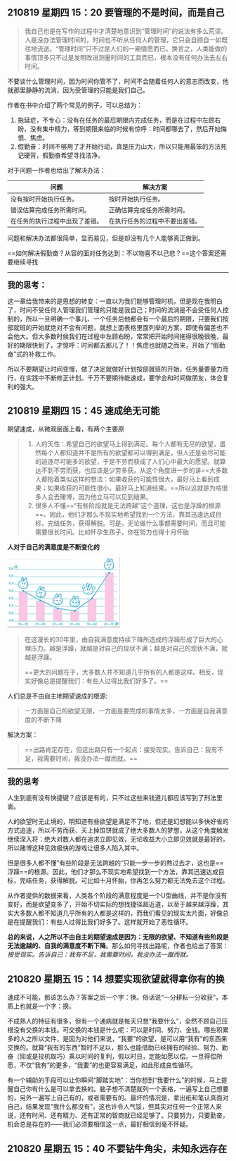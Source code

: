 ## 210819 星期四 15：20 要管理的不是时间，而是自己

> 我自己也是在写作的过程中才清楚地意识到“管理时间”的说法有多么荒谬。人是没办法管理时间的，时间也不听从任何人的管理，它只会自顾自一如既往地流逝。“管理时间”只不过是人们的一厢情愿而已。换言之，人类能做的事情顶多只不过是发明改进测量时间的工具而已，根本没有任何办法去左右时间。

不要谈什么管理时间，因为时间你管不了，时间不会随着任何人的意志而改变，他就那里静静的流淌，因为受管理的只能是我们自己。



作者在书中介绍了两个常见的例子，可以总结为：

1. 拖延症，不专心：没有在任务的最后期限内完成任务，而是在过程中左顾右盼，没有集中精力，等到期限来临的时候有惊呼：时间都哪去了，然后开始悔恨、焦虑。
2. 假勤奋：时间不够用了才开始行动，真是压力山大，所以只能用最笨的方法死记硬背，假勤奋希望寻找洁净。

对于问题一作者也给出了解决办法：

| 问题                           | 解决方案                       |
| ------------------------------ | ------------------------------ |
| 没有按时开始执行任务。         | 按时开始执行任务。             |
| 错误估算完成任务所需时间。     | 正确估算完成任务所需时间。     |
| 在任务的执行过程中出现了差错。 | 在执行任务的过程中不要出差错。 |

问题和解决办法都很简单，显而易见，但是却没有几个人能够真正做到。

==如何解决假勤奋？从容的面对任务达到：不以物喜不以己悲？==这个答案还需要继续寻找

----



<font size = 4>**我的思考：**</font>

这一章给我带来的是思想的转变：一直以为我们能够管理时机，但是现在我明白了，时间不受任何人管理我们管理的只能是我自己；时间的流淌是不会受任何人控制的，所以一旦明确一个事儿、一个任务后他都会有一个最后的期限，只要我们按部就班的开始就绝对不会有问题，就想上面表格里面列举的方案，即使有偏差也不会他大。但大多数时候我们在过程中左顾右盼，常常把开始时间拖得很晚很晚，最好的期限快到了，才惊呼：时间都去那儿了！！焦虑也就随之而来，开始了“假勤奋”式的补救工作。



所以不要期望让时间变慢，做了决定就做好计划按部就班的开始，任务量要量力而行，在实践中不断修正计划。千万不要期待能速成，要学会和时间做朋友，体会复利的强大。



## 210819 星期四 15：45 速成绝无可能

期望速成，从微观层面上看，有两个主要原

> 1. 人的天性：希望自己的欲望马上得到满足。每个人都有无尽的欲望，虽然每个人都知道并不是所有的欲望都可以得到满足，但人还是会尽可能的追逐尽可能多的欲望，于是不劳而获成了人们心中最大的愿望。就算达不到不劳而获，也应该是少劳多获。从这个角度进一步的讲==大多数人都抱着类似这样的想法：如果收获的可能性很大，最好马上看到成果；如果收获的可能性很小，最好马上知道结果。==所以这就是为啥很多人会去赌博，因为他立马可以见到结果。
> 2. 很多人不懂==“有些阶段就是无法跨越”这个道理，这也是浮躁的根源==。因此，他们才那么不现实地希望找到一个方法，靠其迅速达成目标，完结任务，获得解脱。可是，无论做什么事都需要时间，而且可能需要很长时间。比如怀孕生孩子，你在努力也得十月怀胎



**人对于自己的满意度是不断变化的**

<img src="images/image-20210819160120181.png" alt="image-20210819160120181" style="zoom: 25%;" />

> 在这漫长的30年里，由自我满意度持续下降所造成的浮躁形成了巨大的心理压力。越是浮躁，就越是对自己的现状不满；越是对自己的现状不满，就越是浮躁。
>
> ==更大的问题在于，大多数人并不知道几乎所有的人都是这样。相反，现实好像总是提醒我们：有些人过得比我们好多了。==



人们总是不由自主地期望速成的根源:

> 一方面是自己的欲望无限，一方面是要完成的事情太多，一方面是自我满意度的不断下降



解决方案：

>==出路肯定存在，但这出路只有一个起点：接受现实。告诉自己：我有不足，我需要时间，我没办法一蹴而就。==

----



<font size = 4>**我的思考**</font>

人生到底有没有快捷键？应该是有的，只不过这些来钱道儿都应该写到了刑法里面。

人的欲望时无止境的，明知道有些欲望是满足不了地，但还是幻想能以多快好省的方式追逐，所以不劳而获、天上掉馅饼就成了绝大多数人的梦想，从这个角度触发继续深入将：绝大对数人都在追求立即见效，无论收益大小立即见效就是最好的，所以赌博这种见效极快的游戏让很多人陷入其中。

但是很多人都不懂”有些阶段是无法跨越的“只能一步一步的熬过去才，这也是==浮躁==的根源。因此，他们才那么不现实地希望找到一个方法，靠其迅速达成目标，完结任务，获得解脱。可比如十月怀胎，你再怎么努力都无法免去这个过程。

从作者提供的数据来看，人类各个阶段的满意程度是一个U型曲线，并不是你没有变好，而是欲望变多了，开始不切实际的想找捷径超近道，以至于越来越浮躁，其实大多数人都不知道几乎所有的人都是这样的，而我们看见的现实太片面，好像总是在提醒我们：有些人过得比我们好多了。这样就开始了恶性循环。



**总的来说，人之所以不由自主的期望速成是因为：无限的欲望、不知道有些阶段是无法逾越的、自我的满意度不断下降**。那么如何寻找出路呢，作者也给出了答案：*接受现实。告诉自己：我有不足，我需要时间，我没办法一蹴而就。*





## 210820 星期五 15：14 想要实现欲望就得拿你有的换

速成不可能，那该怎么办？答案之后一个字：换。俗话说“一分耕耘一分收获”，本质上也就是一个字：换。

不成熟人的特征有很多，但有一个通病就是每天只想“我要什么”，全然不顾自己压根没有交换的本钱。可交换的本钱是什么呢：可以是时间、努力、金钱。哪些积累多的人之所以文件，是因为对他们来说，“我要”的欲望，是可以用“我有”的东西来交换的。就算“我有的东西”暂时不足以，那么也能借助已经拥有的经验、努力、勤奋（抑或是投机取巧）乘以时间的复利，假以时日，定能如愿以偿。一旦得偿所愿，不仅“我有”的更多，“我要”的也更容易满足，如此形成良性循环。



有一个辅助的手段可以让你瞬间“脚踏实地”：当你想到“我要什么”的时候，马上提醒自己你有什么是可以拿去换的。脑子想不清楚就列一个表格，一遍写上自己想要的，另外一遍写上自己有的，或者需要有的。最坏的情况是，拿出纸和笔认真面对自己，结果发现“我什么都没有”。这也许令人气馁，但其实对任何一个正常人来说，还有时间、还有精力、还有正常的智商就已经足够了。只要努力，只要勤奋，机会总是存在的——我们必须要相信这一点，最好相信到毫不怀疑。



## 210820 星期五 15：40 不要钻牛角尖，未知永远存在